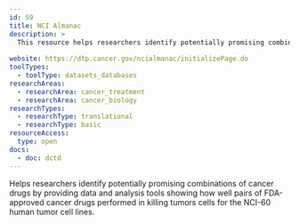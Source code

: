 ```yaml
---
id: 59
title: NCI Almanac
description: >
  This resource helps researchers identify potentially promising combinations of cancer drugs by providing data and analysis tools showing how well pairs of Federal Drug Administration (FDA)-approved cancer drugs performed in killing tumors cells for the NCI-60 human tumor cell lines.
  
website: https://dtp.cancer.gov/ncialmanac/initializePage.do
toolTypes:
  - toolType: datasets_databases
researchAreas:
  - researchArea: cancer_treatment
  - researchArea: cancer_biology
researchTypes:
  - researchType: translational
  - researchType: basic
resourceAccess:
  type: open
docs:
  - doc: dctd
---
```

Helps researchers identify potentially promising combinations of cancer drugs by providing data and analysis tools showing how well pairs of FDA-approved cancer drugs performed in killing tumors cells for the NCI-60 human tumor cell lines.